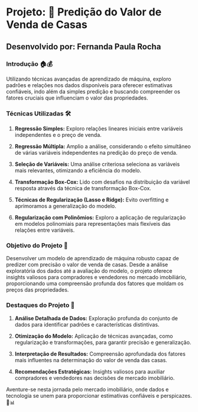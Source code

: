 # Projeto: 🏡 Predição do Valor de Venda de Casas

## Desenvolvido por: Fernanda Paula Rocha

### Introdução 🏠💰

Utilizando técnicas avançadas de aprendizado de máquina, exploro padrões e relações nos dados disponíveis para oferecer estimativas confiáveis, indo além da simples predição e buscando compreender os fatores cruciais que influenciam o valor das propriedades.

### Técnicas Utilizadas 🛠️

1. **Regressão Simples:** Exploro relações lineares iniciais entre variáveis independentes e o preço de venda.
   
2. **Regressão Múltipla:** Amplio a análise, considerando o efeito simultâneo de várias variáveis independentes na predição do preço de venda.

3. **Seleção de Variáveis:** Uma análise criteriosa seleciona as variáveis mais relevantes, otimizando a eficiência do modelo.

4. **Transformação Box-Cox:** Lido com desafios na distribuição da variável resposta através da técnica de transformação Box-Cox.

5. **Técnicas de Regularização (Lasso e Ridge):** Evito overfitting e aprimoramos a generalização do modelo.

6. **Regularização com Polinômios:** Exploro a aplicação de regularização em modelos polinomiais para representações mais flexíveis das relações entre variáveis.

### Objetivo do Projeto 🚀

Desenvolver um modelo de aprendizado de máquina robusto capaz de predizer com precisão o valor de venda de casas. Desde a análise exploratória dos dados até a avaliação do modelo, o projeto oferece insights valiosos para compradores e vendedores no mercado imobiliário, proporcionando uma compreensão profunda dos fatores que moldam os preços das propriedades.

### Destaques do Projeto 🌟

1. **Análise Detalhada de Dados:** Exploração profunda do conjunto de dados para identificar padrões e características distintivas.

2. **Otimização do Modelo:** Aplicação de técnicas avançadas, como regularização e transformações, para garantir precisão e generalização.

3. **Interpretação de Resultados:** Compreensão aprofundada dos fatores mais influentes na determinação do valor de venda das casas.

4. **Recomendações Estratégicas:** Insights valiosos para auxiliar compradores e vendedores nas decisões de mercado imobiliário.

Aventure-se nesta jornada pelo mercado imobiliário, onde dados e tecnologia se unem para proporcionar estimativas confiáveis e perspicazes. 🏡📊
